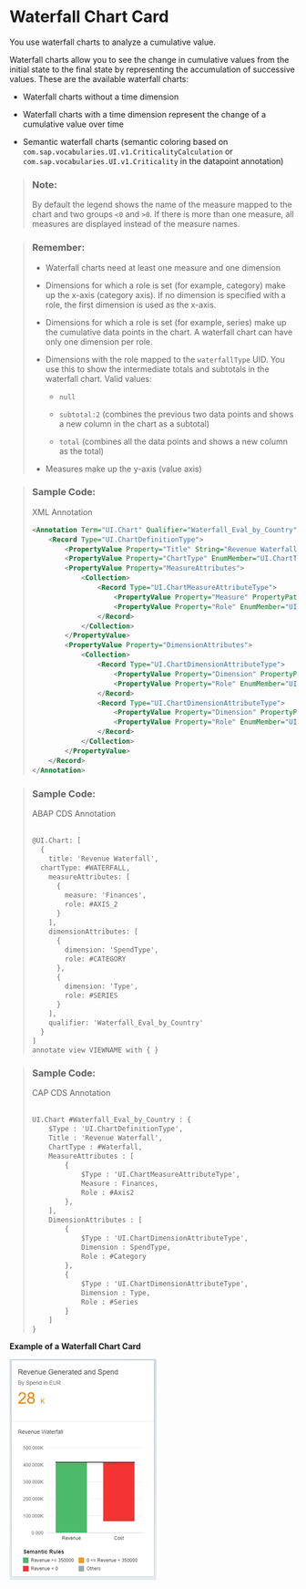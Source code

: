 <!-- loioe8106e5a43604e9c83faafb9b0123602 -->

# Waterfall Chart Card

You use waterfall charts to analyze a cumulative value.

Waterfall charts allow you to see the change in cumulative values from the initial state to the final state by representing the accumulation of successive values. These are the available waterfall charts:

-   Waterfall charts without a time dimension

-   Waterfall charts with a time dimension represent the change of a cumulative value over time

-   Semantic waterfall charts \(semantic coloring based on `com.sap.vocabularies.UI.v1.CriticalityCalculation` or `com.sap.vocabularies.UI.v1.Criticality` in the datapoint annotation\)


> ### Note:  
> By default the legend shows the name of the measure mapped to the chart and two groups `<0` and `>0`. If there is more than one measure, all measures are displayed instead of the measure names.

> ### Remember:  
> -   Waterfall charts need at least one measure and one dimension
> 
> -   Dimensions for which a role is set \(for example, category\) make up the x-axis \(category axis\). If no dimension is specified with a role, the first dimension is used as the x-axis.
> 
> -   Dimensions for which a role is set \(for example, series\) make up the cumulative data points in the chart. A waterfall chart can have only one dimension per role.
> 
> -   Dimensions with the role mapped to the `waterfallType` UID. You use this to show the intermediate totals and subtotals in the waterfall chart. Valid values:
> 
>     -   `null`
> 
>     -   `subtotal:2` \(combines the previous two data points and shows a new column in the chart as a subtotal\)
> 
>     -   `total` \(combines all the data points and shows a new column as the total\)
> 
> 
> -   Measures make up the y-axis \(value axis\)



> ### Sample Code:  
> XML Annotation
> 
> ```xml
> <Annotation Term="UI.Chart" Qualifier="Waterfall_Eval_by_Country">
>     <Record Type="UI.ChartDefinitionType">
>         <PropertyValue Property="Title" String="Revenue Waterfall" />
>         <PropertyValue Property="ChartType" EnumMember="UI.ChartType/Waterfall"/>
>         <PropertyValue Property="MeasureAttributes">
>             <Collection>
>                 <Record Type="UI.ChartMeasureAttributeType">
>                     <PropertyValue Property="Measure" PropertyPath="Finances" />
>                     <PropertyValue Property="Role" EnumMember="UI.ChartMeasureRoleType/Axis2" />
>                 </Record>
>             </Collection>
>         </PropertyValue>
>         <PropertyValue Property="DimensionAttributes">
>             <Collection>
>                 <Record Type="UI.ChartDimensionAttributeType">
>                     <PropertyValue Property="Dimension" PropertyPath="SpendType" />
>                     <PropertyValue Property="Role" EnumMember="UI.ChartDimensionRoleType/Category" />
>                 </Record>
>                 <Record Type="UI.ChartDimensionAttributeType">
>                     <PropertyValue Property="Dimension" PropertyPath="Type" />
>                     <PropertyValue Property="Role" EnumMember="UI.ChartDimensionRoleType/Series" />
>                 </Record>
>             </Collection>
>         </PropertyValue>
>     </Record>
> </Annotation>
> ```

> ### Sample Code:  
> ABAP CDS Annotation
> 
> ```
> 
> @UI.Chart: [
>   {
>     title: 'Revenue Waterfall',
> 	chartType: #WATERFALL,
>     measureAttributes: [
>       {
>         measure: 'Finances',
>         role: #AXIS_2
>       }
>     ],
>     dimensionAttributes: [
>       {
>         dimension: 'SpendType',
>         role: #CATEGORY
>       },
>       {
>         dimension: 'Type',
>         role: #SERIES
>       }
>     ],
>     qualifier: 'Waterfall_Eval_by_Country'
>   }
> ]
> annotate view VIEWNAME with { }
> 
> ```

> ### Sample Code:  
> CAP CDS Annotation
> 
> ```
> 
> UI.Chart #Waterfall_Eval_by_Country : {
>     $Type : 'UI.ChartDefinitionType',
>     Title : 'Revenue Waterfall',
>     ChartType : #Waterfall,
>     MeasureAttributes : [
>         {
>             $Type : 'UI.ChartMeasureAttributeType',
>             Measure : Finances,
>             Role : #Axis2
>         },
>     ],
>     DimensionAttributes : [
>         {
>             $Type : 'UI.ChartDimensionAttributeType',
>             Dimension : SpendType,
>             Role : #Category
>         },
>         {
>             $Type : 'UI.ChartDimensionAttributeType',
>             Dimension : Type,
>             Role : #Series
>         }
>     ]
> }
> 
> ```

  
  
**Example of a Waterfall Chart Card**

![](images/Waterfall_Chart_Card_0e381e6.png "Example of a Waterfall Chart Card")

